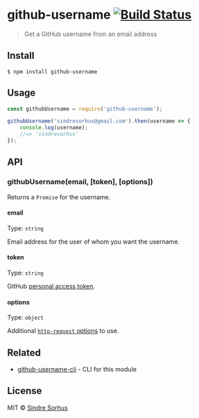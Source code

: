 # github-username [![Build Status](https://travis-ci.org/sindresorhus/github-username.svg?branch=master)](https://travis-ci.org/sindresorhus/github-username)

> Get a GitHub username from an email address


## Install

```
$ npm install github-username
```


## Usage

```js
const githubUsername = require('github-username');

githubUsername('sindresorhus@gmail.com').then(username => {
	console.log(username);
	//=> 'sindresorhus'
});
```


## API

### githubUsername(email, [token], [options])

Returns a `Promise` for the username.

#### email

Type: `string`

Email address for the user of whom you want the username.

#### token

Type: `string`

GitHub [personal access token](https://github.com/settings/tokens/new).

#### options

Type: `object`

Additional [`http-request` options](https://nodejs.org/api/http.html#http_http_request_options_callback) to use.


## Related

- [github-username-cli](https://github.com/sindresorhus/github-username-cli) - CLI for this module


## License

MIT © [Sindre Sorhus](https://sindresorhus.com)
